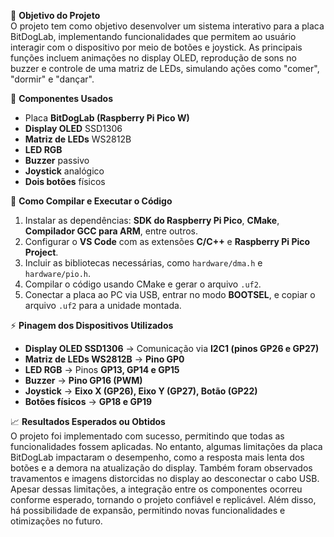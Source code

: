 🎯 **Objetivo do Projeto**  
O projeto tem como objetivo desenvolver um sistema interativo para a placa BitDogLab, implementando funcionalidades que permitem ao usuário interagir com o dispositivo por meio de botões e joystick. As principais funções incluem animações no display OLED, reprodução de sons no buzzer e controle de uma matriz de LEDs, simulando ações como "comer", "dormir" e "dançar".  

🔧 **Componentes Usados**  
- Placa **BitDogLab (Raspberry Pi Pico W)**  
- **Display OLED** SSD1306  
- **Matriz de LEDs** WS2812B  
- **LED RGB**  
- **Buzzer** passivo  
- **Joystick** analógico  
- **Dois botões** físicos  

💾 **Como Compilar e Executar o Código**  
1. Instalar as dependências: **SDK do Raspberry Pi Pico**, **CMake**, **Compilador GCC para ARM**, entre outros.  
2. Configurar o **VS Code** com as extensões **C/C++** e **Raspberry Pi Pico Project**.  
3. Incluir as bibliotecas necessárias, como `hardware/dma.h` e `hardware/pio.h`.  
4. Compilar o código usando CMake e gerar o arquivo `.uf2`.  
5. Conectar a placa ao PC via USB, entrar no modo **BOOTSEL**, e copiar o arquivo `.uf2` para a unidade montada.  

⚡ **Pinagem dos Dispositivos Utilizados**  
- **Display OLED SSD1306** → Comunicação via **I2C1 (pinos GP26 e GP27)**  
- **Matriz de LEDs WS2812B** → **Pino GP0**  
- **LED RGB** → Pinos **GP13, GP14 e GP15**  
- **Buzzer** → **Pino GP16 (PWM)**  
- **Joystick** → **Eixo X (GP26), Eixo Y (GP27), Botão (GP22)**  
- **Botões físicos** → **GP18 e GP19**  

📈 **Resultados Esperados ou Obtidos**  
O projeto foi implementado com sucesso, permitindo que todas as funcionalidades fossem aplicadas. No entanto, algumas limitações da placa BitDogLab impactaram o desempenho, como a resposta mais lenta dos botões e a demora na atualização do display. Também foram observados travamentos e imagens distorcidas no display ao desconectar o cabo USB. Apesar dessas limitações, a integração entre os componentes ocorreu conforme esperado, tornando o projeto confiável e replicável. Além disso, há possibilidade de expansão, permitindo novas funcionalidades e otimizações no futuro.